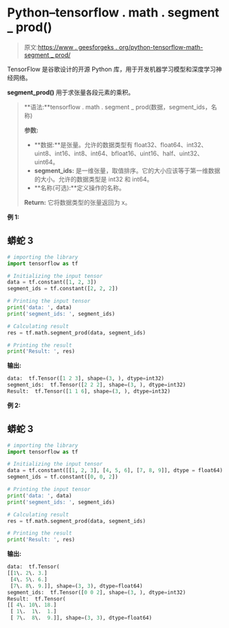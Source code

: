 # Python–tensorflow . math . segment _ prod()

> 原文:[https://www . geesforgeks . org/python-tensorflow-math-segment _ prod/](https://www.geeksforgeeks.org/python-tensorflow-math-segment_prod/)

TensorFlow 是谷歌设计的开源 Python 库，用于开发机器学习模型和深度学习神经网络。

**segment_prod()** 用于求张量各段元素的乘积。

> **语法:**tensorflow . math . segment _ prod(数据，segment_ids，名称)
> 
> **参数:**
> 
> *   **数据:**是张量。允许的数据类型有 float32、float64、int32、uint8、int16、int8、int64、bfloat16、uint16、half、uint32、uint64。
> *   **segment_ids:** 是一维张量，取值排序。它的大小应该等于第一维数据的大小。允许的数据类型是 int32 和 int64。
> *   **名称(可选):**定义操作的名称。
> 
> **Return:** 它将数据类型的张量返回为 x。

**例 1:**

## 蟒蛇 3

```py
# importing the library
import tensorflow as tf

# Initializing the input tensor
data = tf.constant([1, 2, 3])
segment_ids = tf.constant([2, 2, 2])

# Printing the input tensor
print('data: ', data)
print('segment_ids: ', segment_ids)

# Calculating result
res = tf.math.segment_prod(data, segment_ids)

# Printing the result
print('Result: ', res)
```

**输出:**

```py
data:  tf.Tensor([1 2 3], shape=(3, ), dtype=int32)
segment_ids:  tf.Tensor([2 2 2], shape=(3, ), dtype=int32)
Result:  tf.Tensor([1 1 6], shape=(3, ), dtype=int32)

```

**例 2:**

## 蟒蛇 3

```py
# importing the library
import tensorflow as tf

# Initializing the input tensor
data = tf.constant([[1, 2, 3], [4, 5, 6], [7, 8, 9]], dtype = float64)
segment_ids = tf.constant([0, 0, 2])

# Printing the input tensor
print('data: ', data)
print('segment_ids: ', segment_ids)

# Calculating result
res = tf.math.segment_prod(data, segment_ids)

# Printing the result
print('Result: ', res)
```

**输出:**

```py
data:  tf.Tensor(
[[1\. 2\. 3.]
 [4\. 5\. 6.]
 [7\. 8\. 9.]], shape=(3, 3), dtype=float64)
segment_ids:  tf.Tensor([0 0 2], shape=(3, ), dtype=int32)
Result:  tf.Tensor(
[[ 4\. 10\. 18.]
 [ 1\.  1\.  1.]
 [ 7\.  8\.  9.]], shape=(3, 3), dtype=float64)
```